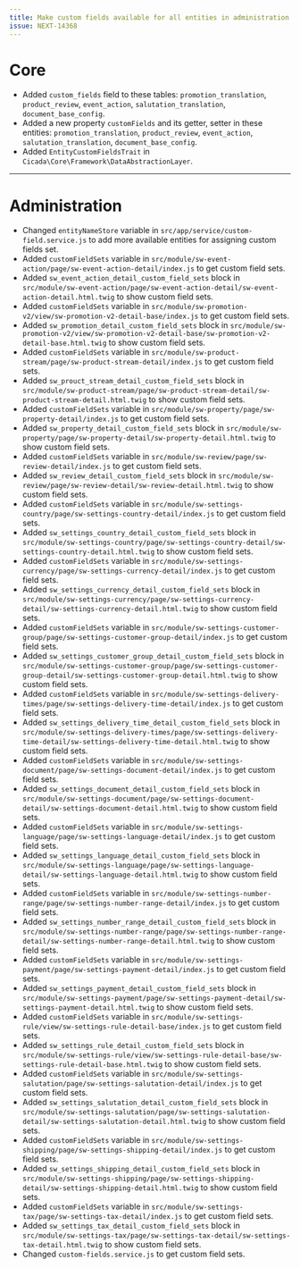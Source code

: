 ```yaml
---
title: Make custom fields available for all entities in administration
issue: NEXT-14368
---
```

# Core
* Added `custom_fields` field to these tables: `promotion_translation`, `product_review`, `event_action`, `salutation_translation`, `document_base_config`.
* Added a new property `customFields` and its getter, setter in these entities: `promotion_translation`, `product_review`, `event_action`, `salutation_translation`, `document_base_config`.
* Added `EntityCustomFieldsTrait` in `Cicada\Core\Framework\DataAbstractionLayer`.
___
# Administration
* Changed `entityNameStore` variable in `src/app/service/custom-field.service.js` to add more available entities for assigning custom fields set.
* Added `customFieldSets` variable in `src/module/sw-event-action/page/sw-event-action-detail/index.js` to get custom field sets.
* Added `sw_event_action_detail_custom_field_sets` block in `src/module/sw-event-action/page/sw-event-action-detail/sw-event-action-detail.html.twig` to show custom field sets.
* Added `customFieldSets` variable in `src/module/sw-promotion-v2/view/sw-promotion-v2-detail-base/index.js` to get custom field sets.
* Added `sw_promotion_detail_custom_field_sets` block in `src/module/sw-promotion-v2/view/sw-promotion-v2-detail-base/sw-promotion-v2-detail-base.html.twig` to show custom field sets.
* Added `customFieldSets` variable in `src/module/sw-product-stream/page/sw-product-stream-detail/index.js` to get custom field sets.
* Added `sw_prouct_stream_detail_custom_field_sets` block in `src/module/sw-product-stream/page/sw-product-stream-detail/sw-product-stream-detail.html.twig` to show custom field sets.
* Added `customFieldSets` variable in `src/module/sw-property/page/sw-property-detail/index.js` to get custom field sets.
* Added `sw_property_detail_custom_field_sets` block in `src/module/sw-property/page/sw-property-detail/sw-property-detail.html.twig` to show custom field sets.
* Added `customFieldSets` variable in `src/module/sw-review/page/sw-review-detail/index.js` to get custom field sets.
* Added `sw_review_detail_custom_field_sets` block in `src/module/sw-review/page/sw-review-detail/sw-review-detail.html.twig` to show custom field sets.
* Added `customFieldSets` variable in `src/module/sw-settings-country/page/sw-settings-country-detail/index.js` to get custom field sets.
* Added `sw_settings_country_detail_custom_field_sets` block in `src/module/sw-settings-country/page/sw-settings-country-detail/sw-settings-country-detail.html.twig` to show custom field sets.
* Added `customFieldSets` variable in `src/module/sw-settings-currency/page/sw-settings-currency-detail/index.js` to get custom field sets.
* Added `sw_settings_currency_detail_custom_field_sets` block in `src/module/sw-settings-currency/page/sw-settings-currency-detail/sw-settings-currency-detail.html.twig` to show custom field sets.
* Added `customFieldSets` variable in `src/module/sw-settings-customer-group/page/sw-settings-customer-group-detail/index.js` to get custom field sets.
* Added `sw_settings_customer_group_detail_custom_field_sets` block in `src/module/sw-settings-customer-group/page/sw-settings-customer-group-detail/sw-settings-customer-group-detail.html.twig` to show custom field sets.
* Added `customFieldSets` variable in `src/module/sw-settings-delivery-times/page/sw-settings-delivery-time-detail/index.js` to get custom field sets.
* Added `sw_settings_delivery_time_detail_custom_field_sets` block in `src/module/sw-settings-delivery-times/page/sw-settings-delivery-time-detail/sw-settings-delivery-time-detail.html.twig` to show custom field sets.
* Added `customFieldSets` variable in `src/module/sw-settings-document/page/sw-settings-document-detail/index.js` to get custom field sets.
* Added `sw_settings_document_detail_custom_field_sets` block in `src/module/sw-settings-document/page/sw-settings-document-detail/sw-settings-document-detail.html.twig` to show custom field sets.
* Added `customFieldSets` variable in `src/module/sw-settings-language/page/sw-settings-language-detail/index.js` to get custom field sets.
* Added `sw_settings_language_detail_custom_field_sets` block in `src/module/sw-settings-language/page/sw-settings-language-detail/sw-settings-language-detail.html.twig` to show custom field sets.
* Added `customFieldSets` variable in `src/module/sw-settings-number-range/page/sw-settings-number-range-detail/index.js` to get custom field sets.
* Added `sw_settings_number_range_detail_custom_field_sets` block in `src/module/sw-settings-number-range/page/sw-settings-number-range-detail/sw-settings-number-range-detail.html.twig` to show custom field sets.
* Added `customFieldSets` variable in `src/module/sw-settings-payment/page/sw-settings-payment-detail/index.js` to get custom field sets.
* Added `sw_settings_payment_detail_custom_field_sets` block in `src/module/sw-settings-payment/page/sw-settings-payment-detail/sw-settings-payment-detail.html.twig` to show custom field sets.
* Added `customFieldSets` variable in `src/module/sw-settings-rule/view/sw-settings-rule-detail-base/index.js` to get custom field sets.
* Added `sw_settings_rule_detail_custom_field_sets` block in `src/module/sw-settings-rule/view/sw-settings-rule-detail-base/sw-settings-rule-detail-base.html.twig` to show custom field sets.
* Added `customFieldSets` variable in `src/module/sw-settings-salutation/page/sw-settings-salutation-detail/index.js` to get custom field sets.
* Added `sw_settings_salutation_detail_custom_field_sets` block in `src/module/sw-settings-salutation/page/sw-settings-salutation-detail/sw-settings-salutation-detail.html.twig` to show custom field sets.
* Added `customFieldSets` variable in `src/module/sw-settings-shipping/page/sw-settings-shipping-detail/index.js` to get custom field sets.
* Added `sw_settings_shipping_detail_custom_field_sets` block in `src/module/sw-settings-shipping/page/sw-settings-shipping-detail/sw-settings-shipping-detail.html.twig` to show custom field sets.
* Added `customFieldSets` variable in `src/module/sw-settings-tax/page/sw-settings-tax-detail/index.js` to get custom field sets.
* Added `sw_settings_tax_detail_custom_field_sets` block in `src/module/sw-settings-tax/page/sw-settings-tax-detail/sw-settings-tax-detail.html.twig` to show custom field sets.
* Changed `custom-fields.service.js` to get custom field sets.
